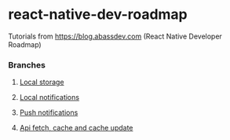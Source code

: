 # react-native-dev-roadmap
Tutorials from https://blog.abassdev.com (React Native Developer Roadmap)

### Branches 

1. [Local storage](https://github.com/abass-dev/react-native-dev-roadmap/tree/react-native-local-storage)
2. [Local notifications](https://github.com/abass-dev/react-native-dev-roadmap/tree/local-notifications)
3. [Push notifications](https://github.com/abass-dev/react-native-dev-roadmap/tree/push-notifications)

4. [Api fetch, cache and cache update](https://github.com/abass-dev/react-native-dev-roadmap/tree/fetch-api-and-cache-update)

